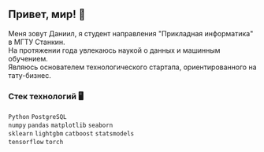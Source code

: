 ## Привет, мир! 👋
Меня зовут Даниил, я студент направления "Прикладная информатика" в МГТУ Станкин.  
На протяжении года увлекаюсь наукой о данных и машинным обучением.  
Являюсь основателем технологического стартапа, ориентированного на тату-бизнес.
  
### Стек технологий 🖥
`Python` `PostgreSQL`  
`numpy` `pandas` `matplotlib` `seaborn`  
`sklearn` `lightgbm` `catboost` `statsmodels`  
`tensorflow` `torch`
